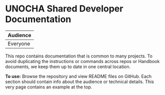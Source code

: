 # UNOCHA Shared Developer Documentation

| Audience |
| :------- |
| Everyone |

This repo contains documentation that is common to many projects. To avoid duplicating the instructions or commands across repos or Handbook documents, we keep them up to date in one central location.

**To use:** Browse the repository and view README files on GitHub. Each section should contain info about the audience or technical details. This very page contains an example at the top.
